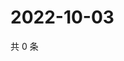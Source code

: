 # 2022-10-03

共 0 条

<!-- BEGIN WEIBO -->
<!-- 最后更新时间 Mon Oct 03 2022 11:26:51 GMT+0800 (China Standard Time) -->

<!-- END WEIBO -->
